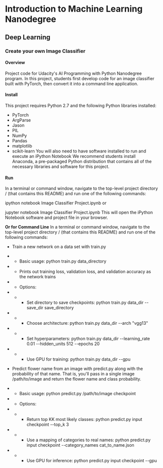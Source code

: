 # Introduction to Machine Learning Nanodegree
## Deep Learning
### Create your own Image Classifier

#### Overview
Project code for Udacity's AI Programming with Python Nanodegree program. In this project, students first develop code for an image classifier built with PyTorch, then convert it into a command line application.

#### Install
This project requires Python 2.7 and the following Python libraries installed:
- PyTorch
- ArgParse
- Jason
- PIL
- NumPy
- Pandas
- matplotlib
- scikit-learn You will also need to have software installed to run and execute an iPython Notebook
We recommend students install Anaconda, a pre-packaged Python distribution that contains all of the necessary libraries and software for this project.

#### Run
In a terminal or command window, navigate to the top-level project directory / (that contains this README) and run one of the following commands:

ipython notebook Image Classifier Project.ipynb or

jupyter notebook Image Classifier Project.ipynb This will open the iPython Notebook software and project file in your browser.

**Or for Command Line**
In a terminal or command window, navigate to the top-level project directory / (that contains this README) and run one of the following commands:
- Train a new network on a data set with train.py

- - Basic usage: python train.py data_directory
- - Prints out training loss, validation loss, and validation accuracy as the network trains
- - Options:
- - - Set directory to save checkpoints: python train.py data_dir --save_dir save_directory
- - - Choose architecture: python train.py data_dir --arch "vgg13"
- - - Set hyperparameters: python train.py data_dir --learning_rate 0.01 --hidden_units 512 --epochs 20
- - - Use GPU for training: python train.py data_dir --gpu
- Predict flower name from an image with predict.py along with the probability of that name. That is, you'll pass in a single image /path/to/image and return the flower name and class probability.

- - Basic usage: python predict.py /path/to/image checkpoint
- - Options:
- - - Return top KK most likely classes: python predict.py input checkpoint --top_k 3
- - - Use a mapping of categories to real names: python predict.py input checkpoint --category_names cat_to_name.json
- - - Use GPU for inference: python predict.py input checkpoint --gpu
